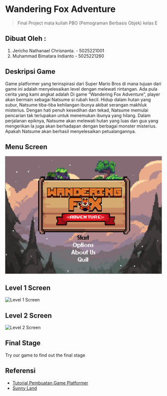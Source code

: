# Wandering Fox Adventure
> Final Project mata kuliah PBO (Pemograman Berbasis Objek) kelas E

## Dibuat Oleh :
1. Jericho Nathanael Chrisnanta. - 5025221001
2. Muhammad Bimatara Indianto - 5025221260

## Deskripsi Game
Game platformer yang terinspirasi dari Super Mario Bros di mana tujuan dari game ini adalah menyelesaikan level dengan melewati rintangan. Ada pula cerita yang kami angkat adalah Di game “Wandering Fox Adventure”, player akan bermain sebagai Natsume si rubah kecil. Hidup dalam hutan yang subur, Natsume tiba-tiba kehilangan ibunya akibat serangan makhluk misterius. Dengan hati penuh kesedihan dan tekad, Natsume memulai pencarian tak terlupakan untuk menemukan ibunya yang hilang. Dalam perjalanan epiknya, Natsume akan melewati hutan yang luas dan gua yang mengerikan Ia juga akan berhadapan dengan berbagai monster misterius. Apakah Natsume akan berhasil menyelesaikan petualangannya.

## Menu Screen 
![Menu Screen](./img/MainMenu.png)

## Level 1 Screen
![Level 1 Screen](./img/lvl1)

## Level 2 Screen 
![Level 2 Screen](./img/lvl2)

## Final Stage
Try our game to find out the final stage

## Referensi
- [Tutorial Pembuatan Game Platformer](https://www.youtube.com/playlist?list=PL-2t7SM0vDfcIedoMIghzzgQqZq45jYGv)
- [Sunny Land](https://ansimuz.itch.io/sunny-land-pixel-game-art)